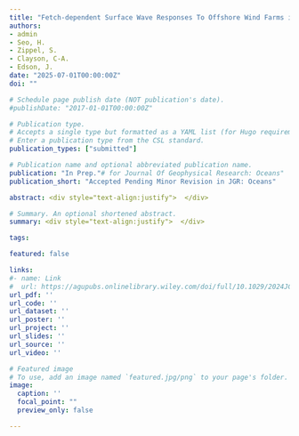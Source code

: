 ```yaml
---
title: "Fetch-dependent Surface Wave Responses To Offshore Wind Farms in the Northeast U.S. Coast"
authors:
- admin
- Seo, H.
- Zippel, S.
- Clayson, C-A.
- Edson, J.
date: "2025-07-01T00:00:00Z"
doi: ""

# Schedule page publish date (NOT publication's date).
#publishDate: "2017-01-01T00:00:00Z"

# Publication type.
# Accepts a single type but formatted as a YAML list (for Hugo requirements).
# Enter a publication type from the CSL standard.
publication_types: ["submitted"]

# Publication name and optional abbreviated publication name.
publication: "In Prep."# for Journal Of Geophysical Research: Oceans"
publication_short: "Accepted Pending Minor Revision in JGR: Oceans"

abstract: <div style="text-align:justify">  </div>

# Summary. An optional shortened abstract.
summary: <div style="text-align:justify">  </div>

tags:

featured: false

links:
#- name: Link
#  url: https://agupubs.onlinelibrary.wiley.com/doi/full/10.1029/2024JC021162
url_pdf: ''
url_code: ''
url_dataset: ''
url_poster: ''
url_project: ''
url_slides: ''
url_source: ''
url_video: ''

# Featured image
# To use, add an image named `featured.jpg/png` to your page's folder. 
image:
  caption: ''
  focal_point: ""
  preview_only: false

---
```


